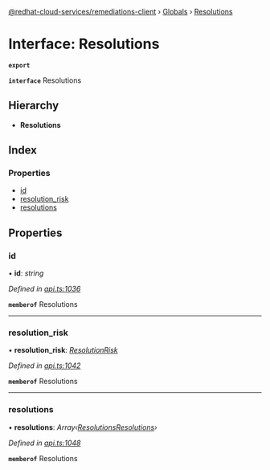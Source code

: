 [@redhat-cloud-services/remediations-client](../README.md) › [Globals](../globals.md) › [Resolutions](resolutions.md)

# Interface: Resolutions

**`export`** 

**`interface`** Resolutions

## Hierarchy

* **Resolutions**

## Index

### Properties

* [id](resolutions.md#id)
* [resolution_risk](resolutions.md#resolution_risk)
* [resolutions](resolutions.md#resolutions)

## Properties

###  id

• **id**: *string*

*Defined in [api.ts:1036](https://github.com/Hyperkid123/javascript-clients/blob/master/packages/remediations/api.ts#L1036)*

**`memberof`** Resolutions

___

###  resolution_risk

• **resolution_risk**: *[ResolutionRisk](../enums/resolutionrisk.md)*

*Defined in [api.ts:1042](https://github.com/Hyperkid123/javascript-clients/blob/master/packages/remediations/api.ts#L1042)*

**`memberof`** Resolutions

___

###  resolutions

• **resolutions**: *Array‹[ResolutionsResolutions](resolutionsresolutions.md)›*

*Defined in [api.ts:1048](https://github.com/Hyperkid123/javascript-clients/blob/master/packages/remediations/api.ts#L1048)*

**`memberof`** Resolutions
